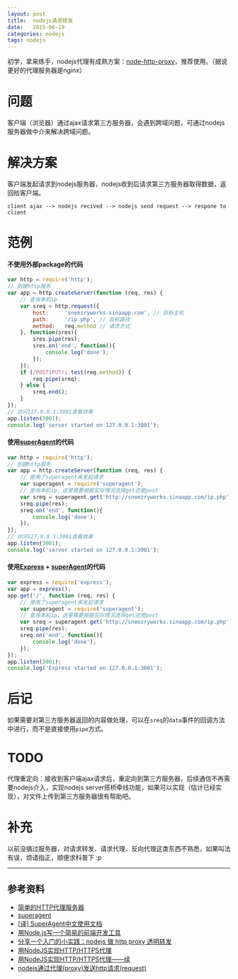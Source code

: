```yaml
---
layout: post
title:  nodejs请求转发
date:   2015-06-19
categories: nodejs
tags: nodejs
---
```


初学，拿来练手，nodejs代理有成熟方案：[node-http-proxy][node-http-proxy]，推荐使用。（据说更好的代理服务器是nginx）

# 问题

客户端（浏览器）通过ajax请求第三方服务器，会遇到跨域问题，可通过nodejs服务器做中介来解决跨域问题。

# 解决方案

客户端发起请求到nodejs服务器，nodejs收到后请求第三方服务器取得数据，返回给客户端。

    client ajax --> nodejs recived --> nodejs send request --> respone to client

# 范例

#### 不使用外部package的代码

```javascript
var http = require('http');
// 创建http服务
var app = http.createServer(function (req, res) {
    // 查询本机ip
    var sreq = http.request({
        host:     'sneezryworks.sinaapp.com', // 目标主机
        path:     '/ip.php', // 目标路径
        method:   req.method // 请求方式
    }, function(sres){
        sres.pipe(res);
        sres.on('end', function(){
            console.log('done');
        });
    });
    if (/POST|PUT/i.test(req.method)) {
        req.pipe(sreq);
    } else {
        sreq.end();
    }
});
// 访问127.0.0.1:3001查看效果
app.listen(3001);
console.log('server started on 127.0.0.1:3001');
```

#### 使用[superAgent][superagent]的代码

```javascript
var http = require('http');
// 创建http服务
var app = http.createServer(function (req, res) {
    // 使用了superagent来发起请求
    var superagent = require('superagent');
    // 查询本机ip，这里需要根据实际情况选择get还是post
    var sreq = superagent.get('http://sneezryworks.sinaapp.com/ip.php');
    sreq.pipe(res);
    sreq.on('end', function(){
        console.log('done');
    });
});
// 访问127.0.0.1:3001查看效果
app.listen(3001);
console.log('server started on 127.0.0.1:3001');
```

#### 使用[Express][expressjs] + [superAgent][superagent]的代码

```javascript
var express = require('express');
var app = express();
app.get('/', function (req, res) {
    // 使用了superagent来发起请求
    var superagent = require('superagent');
    // 查询本机ip，这里需要根据实际情况选择get还是post
    var sreq = superagent.get('http://sneezryworks.sinaapp.com/ip.php');
    sreq.pipe(res);
    sreq.on('end', function(){
        console.log('done');
    });
});
app.listen(3001);
console.log('Express started on 127.0.0.1:3001');
```

# 后记

如果需要对第三方服务器返回的内容做处理，可以在`sreq`的`data`事件的回调方法中进行，而不是直接使用`pipe`方式。

# TODO

代理重定向：接收到客户端ajax请求后，重定向到第三方服务器，后续通信不再需要nodejs介入，实现nodejs server搭桥牵线功能，如果可以实现（估计已经实现），对文件上传到第三方服务器很有帮助吧。

# 补充

以前没搞过服务器，对请求转发、请求代理、反向代理这类东西不熟悉，如果叫法有误，烦请指正，顺便求科普下 :p

- - -


## 参考资料
* [简单的HTTP代理服务器][http-proxy-server]
* [superagent][superagent]
* [[译] SuperAgent中文使用文档](https://cnodejs.org/topic/5378720ed6e2d16149fa16bd)
* [用Node.js写一个简易的前端开发工具](https://cnodejs.org/topic/511b71d0df9e9fcc58e60933)
* [分享一个入门的小实践：nodejs 做 http proxy 透明转发](https://cnodejs.org/topic/530f41e75adfcd9c0f1c8c16)
* [用NodeJS实现HTTP/HTTPS代理](https://cnodejs.org/topic/4f16442ccae1f4aa27001101)
* [用NodeJS实现HTTP/HTTPS代理——续](https://cnodejs.org/topic/52e74ad178990b04116c1aeb)
* [nodejs通过代理(proxy)发送http请求(request)](https://cnodejs.org/topic/50d41da5637ffa4155f63179)

[http-proxy-server]: https://cnodejs.org/topic/50ffd370df9e9fcc58120105#5100c3d1df9e9fcc5837a3f3
[superagent]: http://visionmedia.github.io/superagent/
[expressjs]: http://expressjs.com/
[node-http-proxy]: https://github.com/nodejitsu/node-http-proxy
